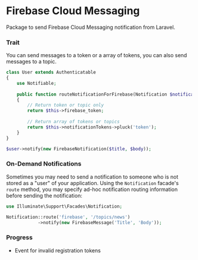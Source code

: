 # Firebase Cloud Messaging

Package to send Firebase Cloud Messaging notification from Laravel.

### Trait

You can send messages to a token or a array of tokens, you can also send messages to a topic.

```php
class User extends Authenticatable
{
    use Notifiable;
 
    public function routeNotificationForFirebase(Notification $notification): array|string
    {
        // Return token or topic only
        return $this->firebase_token;
 
        // Return array of tokens or topics
        return $this->notificationTokens->pluck('token');
    }
}
```

```php
$user->notify(new FirebaseNotification($title, $body));
```

### On-Demand Notifications

Sometimes you may need to send a notification to someone who is not stored as a "user" of your application. Using the `Notification` facade's `route` method, you may specify ad-hoc notification routing information before sending the notification:

```php
use Illuminate\Support\Facades\Notification;

Notification::route('firebase', '/topics/news')
            ->notify(new FirebaseMessage('Title', 'Body'));
```

### Progress

- Event for invalid registration tokens
